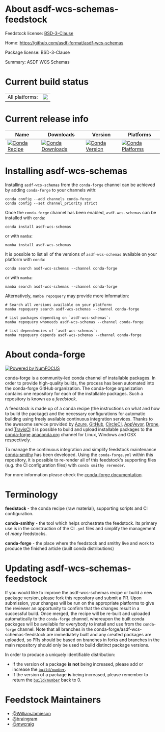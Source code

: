 About asdf-wcs-schemas-feedstock
================================

Feedstock license: [BSD-3-Clause](https://github.com/conda-forge/asdf-wcs-schemas-feedstock/blob/main/LICENSE.txt)

Home: https://github.com/asdf-format/asdf-wcs-schemas

Package license: BSD-3-Clause

Summary: ASDF WCS Schemas

Current build status
====================


<table><tr><td>All platforms:</td>
    <td>
      <a href="https://dev.azure.com/conda-forge/feedstock-builds/_build/latest?definitionId=15995&branchName=main">
        <img src="https://dev.azure.com/conda-forge/feedstock-builds/_apis/build/status/asdf-wcs-schemas-feedstock?branchName=main">
      </a>
    </td>
  </tr>
</table>

Current release info
====================

| Name | Downloads | Version | Platforms |
| --- | --- | --- | --- |
| [![Conda Recipe](https://img.shields.io/badge/recipe-asdf--wcs--schemas-green.svg)](https://anaconda.org/conda-forge/asdf-wcs-schemas) | [![Conda Downloads](https://img.shields.io/conda/dn/conda-forge/asdf-wcs-schemas.svg)](https://anaconda.org/conda-forge/asdf-wcs-schemas) | [![Conda Version](https://img.shields.io/conda/vn/conda-forge/asdf-wcs-schemas.svg)](https://anaconda.org/conda-forge/asdf-wcs-schemas) | [![Conda Platforms](https://img.shields.io/conda/pn/conda-forge/asdf-wcs-schemas.svg)](https://anaconda.org/conda-forge/asdf-wcs-schemas) |

Installing asdf-wcs-schemas
===========================

Installing `asdf-wcs-schemas` from the `conda-forge` channel can be achieved by adding `conda-forge` to your channels with:

```
conda config --add channels conda-forge
conda config --set channel_priority strict
```

Once the `conda-forge` channel has been enabled, `asdf-wcs-schemas` can be installed with `conda`:

```
conda install asdf-wcs-schemas
```

or with `mamba`:

```
mamba install asdf-wcs-schemas
```

It is possible to list all of the versions of `asdf-wcs-schemas` available on your platform with `conda`:

```
conda search asdf-wcs-schemas --channel conda-forge
```

or with `mamba`:

```
mamba search asdf-wcs-schemas --channel conda-forge
```

Alternatively, `mamba repoquery` may provide more information:

```
# Search all versions available on your platform:
mamba repoquery search asdf-wcs-schemas --channel conda-forge

# List packages depending on `asdf-wcs-schemas`:
mamba repoquery whoneeds asdf-wcs-schemas --channel conda-forge

# List dependencies of `asdf-wcs-schemas`:
mamba repoquery depends asdf-wcs-schemas --channel conda-forge
```


About conda-forge
=================

[![Powered by
NumFOCUS](https://img.shields.io/badge/powered%20by-NumFOCUS-orange.svg?style=flat&colorA=E1523D&colorB=007D8A)](https://numfocus.org)

conda-forge is a community-led conda channel of installable packages.
In order to provide high-quality builds, the process has been automated into the
conda-forge GitHub organization. The conda-forge organization contains one repository
for each of the installable packages. Such a repository is known as a *feedstock*.

A feedstock is made up of a conda recipe (the instructions on what and how to build
the package) and the necessary configurations for automatic building using freely
available continuous integration services. Thanks to the awesome service provided by
[Azure](https://azure.microsoft.com/en-us/services/devops/), [GitHub](https://github.com/),
[CircleCI](https://circleci.com/), [AppVeyor](https://www.appveyor.com/),
[Drone](https://cloud.drone.io/welcome), and [TravisCI](https://travis-ci.com/)
it is possible to build and upload installable packages to the
[conda-forge](https://anaconda.org/conda-forge) [anaconda.org](https://anaconda.org/)
channel for Linux, Windows and OSX respectively.

To manage the continuous integration and simplify feedstock maintenance
[conda-smithy](https://github.com/conda-forge/conda-smithy) has been developed.
Using the ``conda-forge.yml`` within this repository, it is possible to re-render all of
this feedstock's supporting files (e.g. the CI configuration files) with ``conda smithy rerender``.

For more information please check the [conda-forge documentation](https://conda-forge.org/docs/).

Terminology
===========

**feedstock** - the conda recipe (raw material), supporting scripts and CI configuration.

**conda-smithy** - the tool which helps orchestrate the feedstock.
                   Its primary use is in the construction of the CI ``.yml`` files
                   and simplify the management of *many* feedstocks.

**conda-forge** - the place where the feedstock and smithy live and work to
                  produce the finished article (built conda distributions)


Updating asdf-wcs-schemas-feedstock
===================================

If you would like to improve the asdf-wcs-schemas recipe or build a new
package version, please fork this repository and submit a PR. Upon submission,
your changes will be run on the appropriate platforms to give the reviewer an
opportunity to confirm that the changes result in a successful build. Once
merged, the recipe will be re-built and uploaded automatically to the
`conda-forge` channel, whereupon the built conda packages will be available for
everybody to install and use from the `conda-forge` channel.
Note that all branches in the conda-forge/asdf-wcs-schemas-feedstock are
immediately built and any created packages are uploaded, so PRs should be based
on branches in forks and branches in the main repository should only be used to
build distinct package versions.

In order to produce a uniquely identifiable distribution:
 * If the version of a package **is not** being increased, please add or increase
   the [``build/number``](https://docs.conda.io/projects/conda-build/en/latest/resources/define-metadata.html#build-number-and-string).
 * If the version of a package **is** being increased, please remember to return
   the [``build/number``](https://docs.conda.io/projects/conda-build/en/latest/resources/define-metadata.html#build-number-and-string)
   back to 0.

Feedstock Maintainers
=====================

* [@WilliamJamieson](https://github.com/WilliamJamieson/)
* [@braingram](https://github.com/braingram/)
* [@mwcraig](https://github.com/mwcraig/)

